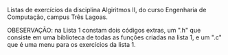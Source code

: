 Listas de exercícios da disciplina Algiritmos II, do curso Engenharia de Computação, campus Três Lagoas.

OBESERVAÇÃO: na Lista 1 constam dois códigos extras, um ".h" que consiste em uma biblioteca de todas as funções criadas na lista 1,
e um ".c" que é uma menu para os exercícios da lista 1.
